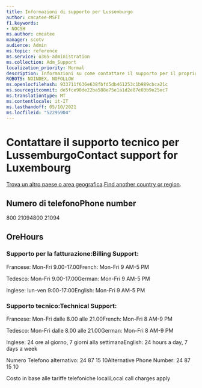 ```yaml
---
title: Informazioni di supporto per Lussemburgo
author: cmcatee-MSFT
f1.keywords:
- NOCSH
ms.author: cmcatee
manager: scotv
audience: Admin
ms.topic: reference
ms.service: o365-administration
ms.collection: Adm_Support
localization_priority: Normal
description: Informazioni su come contattare il supporto per il proprio paese o area geografica.
ROBOTS: NOINDEX, NOFOLLOW
ms.openlocfilehash: 933711f636e638fbfd5db461253c1b989cbca21c
ms.sourcegitcommit: de5fce90de22ba588e75e1a1d2e87e03b9e25ec7
ms.translationtype: MT
ms.contentlocale: it-IT
ms.lasthandoff: 05/10/2021
ms.locfileid: "52295904"
---
```

# <a name="contact-support-for-luxembourg"></a><span data-ttu-id="07fef-103">Contattare il supporto tecnico per Lussemburgo</span><span class="sxs-lookup"><span data-stu-id="07fef-103">Contact support for Luxembourg</span></span>

<span data-ttu-id="07fef-104">[Trova un altro paese o area geografica](../../business-video/get-help-support.md).</span><span class="sxs-lookup"><span data-stu-id="07fef-104">[Find another country or region](../../business-video/get-help-support.md).</span></span>

## <a name="phone-number"></a><span data-ttu-id="07fef-105">Numero di telefono</span><span class="sxs-lookup"><span data-stu-id="07fef-105">Phone number</span></span>
<span data-ttu-id="07fef-106">800 21094</span><span class="sxs-lookup"><span data-stu-id="07fef-106">800 21094</span></span>

## <a name="hours"></a><span data-ttu-id="07fef-107">Ore</span><span class="sxs-lookup"><span data-stu-id="07fef-107">Hours</span></span>
### <a name="billing-support"></a><span data-ttu-id="07fef-108">Supporto per la fatturazione:</span><span class="sxs-lookup"><span data-stu-id="07fef-108">Billing Support:</span></span>

<span data-ttu-id="07fef-109">Francese: Mon-Fri 9.00-17.00</span><span class="sxs-lookup"><span data-stu-id="07fef-109">French: Mon-Fri 9 AM-5 PM</span></span>

<span data-ttu-id="07fef-110">Tedesco: Mon-Fri 9.00-17.00</span><span class="sxs-lookup"><span data-stu-id="07fef-110">German: Mon-Fri 9 AM-5 PM</span></span>

<span data-ttu-id="07fef-111">Inglese: lun-ven 9:00-17:00</span><span class="sxs-lookup"><span data-stu-id="07fef-111">English: Mon-Fri 9 AM-5 PM</span></span>

### <a name="technical-support"></a><span data-ttu-id="07fef-112">Supporto tecnico:</span><span class="sxs-lookup"><span data-stu-id="07fef-112">Technical Support:</span></span>

<span data-ttu-id="07fef-113">Francese: Mon-Fri dalle 8.00 alle 21.00</span><span class="sxs-lookup"><span data-stu-id="07fef-113">French: Mon-Fri 8 AM-9 PM</span></span>

<span data-ttu-id="07fef-114">Tedesco: Mon-Fri dalle 8.00 alle 21.00</span><span class="sxs-lookup"><span data-stu-id="07fef-114">German: Mon-Fri 8 AM-9 PM</span></span>

<span data-ttu-id="07fef-115">Inglese: 24 ore al giorno, 7 giorni alla settimana</span><span class="sxs-lookup"><span data-stu-id="07fef-115">English: 24 hours a day, 7 days a week</span></span>

<span data-ttu-id="07fef-116">Numero Telefono alternativo: 24 87 15 10</span><span class="sxs-lookup"><span data-stu-id="07fef-116">Alternative Phone Number: 24 87 15 10</span></span>

<span data-ttu-id="07fef-117">Costo in base alle tariffe telefoniche locali</span><span class="sxs-lookup"><span data-stu-id="07fef-117">Local call charges apply</span></span>

